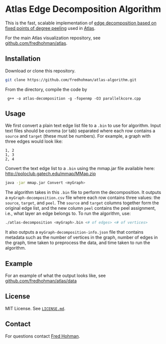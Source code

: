 # Atlas Edge Decomposition Algorithm

This is the fast, scalable implementation of [edge decomposition based on fixed points of degree peeling][edge-decomp] used in [Atlas][atlas].

For the main Atlas visualization repository, see [github.com/fredhohman/atlas][atlas].


## Installation

Download or clone this repository.

```bash
git clone https://github.com/fredhohman/atlas-algorithm.git
```

From the directory, compile the code by 

```
 g++ -o atlas-decomposition -g -fopenmp -O3 parallelkcore.cpp
```


## Usage

We first convert a plain text edge list file to a `.bin` to use for algorithm. Input text files should be comma (or tab) separated where each row contains a `source` and `target` (these must be numbers). For example, a graph with three edges would look like:

```
1, 2
1, 3
2, 4
```

Convert the text edge list to a `.bin` using the mmap.jar file available here: http://poloclub.gatech.edu/mmap/MMap.zip

```bash
java -jar mmap.jar Convert <myGraph>
```

The algorithm takes in this `.bin` file to perform the decomposition. It outputs a `myGraph-decomposition.csv` file where each row contains three values: the `source`, `target`, and `peel`. The `source` and `target` columns together form the original edge list, and the new column `peel` contains the peel assignment, i.e., what layer an edge belongs to. To run the algorithm, use:

```bash
./atlas-decomposition <myGraph>.bin <# of edges> <# of vertices> 
```

It also outputs a `myGraph-decomposition-info.json` file that contains metadata such as the number of vertices in the graph, number of edges in the graph, time taken to preprocess the data, and time taken to run the algorithm.


## Example

For an example of what the output looks like, see [github.com/fredhohman/atlas/data][example]


## License

MIT License. See [`LICENSE.md`](LICENSE.md).


## Contact

For questions contact [Fred Hohman][fred].

[edge-decomp]: https://link.springer.com/article/10.1007/s13278-014-0191-7
[atlas]: https://github.com/fredhohman/atlas
[fred]: http://fredhohman.com
[example]: https://github.com/fredhohman/atlas/tree/master/data